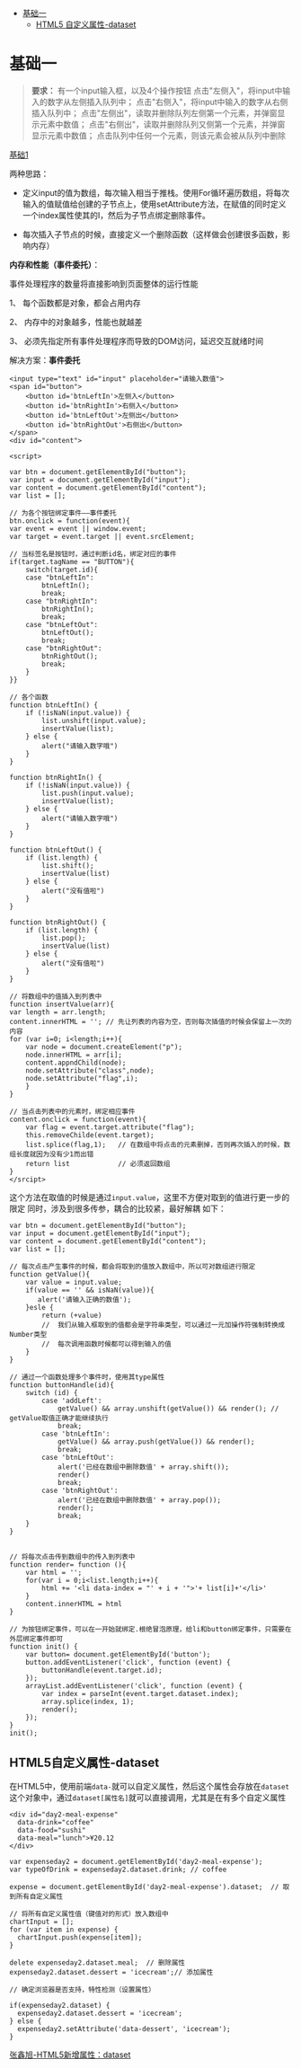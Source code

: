 * [基础一](#基础一)
    * [HTML5 自定义属性-dataset](#HTML5自定义属性-dataset)

# 基础一

> **要求：**
> 有一个input输入框，以及4个操作按钮
> 点击"左侧入"，将input中输入的数字从左侧插入队列中；
> 点击"右侧入"，将input中输入的数字从右侧插入队列中；
点击"左侧出"，读取并删除队列左侧第一个元素，并弹窗显示元素中数值；
点击"右侧出"，读取并删除队列又侧第一个元素，并弹窗显示元素中数值；
>点击队列中任何一个元素，则该元素会被从队列中删除

[基础1](assets/IFEE/js基础/基础1)


两种思路：

* 定义input的值为数组，每次输入相当于推栈。使用For循环遍历数组，将每次输入的值赋值给创建的子节点上，使用setAttribute方法，在赋值的同时定义一个index属性使其的I，然后为子节点绑定删除事件。

* 每次插入子节点的时候，直接定义一个删除函数（这样做会创建很多函数，影响内存）

**内存和性能（事件委托）**：

事件处理程序的数量将直接影响到页面整体的运行性能

1、 每个函数都是对象，都会占用内存

2、 内存中的对象越多，性能也就越差

3、 必须先指定所有事件处理程序而导致的DOM访问，延迟交互就绪时间  

解决方案：**事件委托**

```
<input type="text" id="input" placeholder="请输入数值">
<span id="button">
    <button id='btnLeftIn'>左侧入</button>
    <button id='btnRightIn'>右侧入</button>
    <button id='btnLeftOut'>左侧出</button>
    <button id='btnRightOut'>右侧出</button>
</span>
<div id="content">

<script>

var btn = document.getElementById("button");
var input = document.getElementById("input");
var content = document.getElementById("content");
var list = [];   
    
// 为各个按钮绑定事件——事件委托
btn.onclick = function(event){
var event = event || window.event;
var target = event.target || event.srcElement;

// 当标签名是按钮时，通过判断id名，绑定对应的事件
if(target.tagName == "BUTTON"){ 
    switch(target.id){
    case "btnLeftIn":
        btnLeftIn();
        break;
    case "btnRightIn":
        btnRightIn();
        break;
    case "btnLeftOut":
        btnLeftOut();
        break;
    case "btnRightOut":
        btnRightOut();
        break;    
    }
}}

// 各个函数
function btnLeftIn() {
    if (!isNaN(input.value)) {
        list.unshift(input.value);
        insertValue(list);
    } else {
        alert("请输入数字哦")
    }
}

function btnRightIn() {
    if (!isNaN(input.value)) {
        list.push(input.value);
        insertValue(list);
    } else {
        alert("请输入数字哦")
    }
}

function btnLeftOut() {
    if (list.length) {
        list.shift();
        insertValue(list)
    } else {
        alert("没有值啦")
    }
}

function btnRightOut() {
    if (list.length) {
        list.pop();
        insertValue(list)
    } else {
        alert("没有值啦")
    }
}

// 将数组中的值插入到列表中
function insertValue(arr){
var length = arr.length;
content.innerHTML = ''; // 先让列表的内容为空，否则每次插值的时候会保留上一次的内容
for (var i=0; i<length;i++){
    var node = document.createElement("p");
    node.innerHTML = arr[i];
    content.appndChild(node);
    node.setAttribute("class",node);
    node.setAttribute("flag",i);
    }
}

// 当点击列表中的元素时，绑定相应事件
content.onclick = function(event){
    var flag = event.target.attribute("flag");
    this.removeChilde(event.target);
    list.splice(flag,1);   // 在数组中将点击的元素删掉，否则再次插入的时候，数组长度就因为没有少1而出错
    return list            // 必须返回数组
}
</srcipt>
```
这个方法在取值的时候是通过`input.value`，这里不方便对取到的值进行更一步的限定
同时，涉及到很多传参，耦合的比较紧，最好解耦
如下：
````
var btn = document.getElementById("button");
var input = document.getElementById("input");
var content = document.getElementById("content");
var list = []; 

// 每次点击产生事件的时候，都会将取到的值放入数组中，所以可对数组进行限定
function getValue(){
    var value = input.value;
    if(value == '' && isNaN(value)){
       alert('请输入正确的数值');  
    }esle {
        return (+value)
        //  我们从输入框取到的值都会是字符串类型，可以通过一元加操作符强制转换成Number类型
        //  每次调用函数时候都可以得到输入的值
    }
}

// 通过一个函数处理多个事件时，使用其type属性
function buttonHandle(id){
    switch (id) {
        case 'addLeft':
            getValue() && array.unshift(getValue()) && render(); // getValue取值正确才能继续执行
            break;
        case 'btnLeftIn':
            getValue() && array.push(getValue()) && render();
            break;
        case 'btnLeftOut':
            alert('已经在数组中删除数值' + array.shift());
            render()
            break;
        case 'btnRightOut':
            alert('已经在数组中删除数值' + array.pop());
            render();
            break;
    }   
}


// 将每次点击传到数组中的传入到列表中
function render= function (){
    var html = '';
    for(var i = 0;i<list.length;i++){
        html += '<li data-index = "' + i + '">'+ list[i]+'</li>'
    }
    content.innerHTML = html
}

// 为按钮绑定事件，可以在一开始就绑定.根绝冒泡原理，给li和button绑定事件，只需要在外层绑定事件即可
function init() {
    var button= document.getElementById('button');
    button.addEventListener('click', function (event) {
        buttonHandle(event.target.id);
    });
    arrayList.addEventListener('click', function (event) {
        var index = parseInt(event.target.dataset.index);
        array.splice(index, 1);
        render();
    });
}
init();

````
## HTML5自定义属性-dataset

在HTML5中，使用前端`data-`就可以自定义属性，然后这个属性会存放在`dataset`这个对象中，通过`dataset[属性名]`就可以直接调用，尤其是在有多个自定义属性
```
<div id="day2-meal-expense" 
  data-drink="coffee" 
  data-food="sushi" 
  data-meal="lunch">¥20.12
</div>

var expenseday2 = document.getElementById('day2-meal-expense');  
var typeOfDrink = expenseday2.dataset.drink; // coffee

expense = document.getElementById('day2-meal-expense').dataset;  // 取到所有自定义属性

// 将所有自定义属性值（键值对的形式）放入数组中
chartInput = [];
for (var item in expense) {
  chartInput.push(expense[item]);
}

delete expenseday2.dataset.meal;  // 删除属性
expenseday2.dataset.dessert = 'icecream';// 添加属性

// 确定浏览器是否支持，特性检测（设置属性）

if(expenseday2.dataset) {
  expenseday2.dataset.dessert = 'icecream';
} else {
  expenseday2.setAttribute('data-dessert', 'icecream');
}

```

[张鑫旭-HTML5新增属性：dataset](http://www.zhangxinxu.com/wordpress/2011/06/html5%E8%87%AA%E5%AE%9A%E4%B9%89%E5%B1%9E%E6%80%A7%E5%AF%B9%E8%B1%A1dataset%E7%AE%80%E4%BB%8B/)    